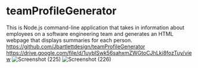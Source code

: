 # teamProfileGenerator
This is Node.js command-line application that takes in information about employees on a software engineering team and generates an HTML webpage that displays summaries for each person.
https://github.com/Jbartlettdesign/teamProfileGenerator
https://drive.google.com/file/d/1uybISwk56sahxmZWGtoCJhLki8fozTuy/view
![Screenshot (225)](https://user-images.githubusercontent.com/78454014/118349744-305a5100-b518-11eb-8666-1f7865ac9f23.png)
![Screenshot (226)](https://user-images.githubusercontent.com/78454014/118349828-bd9da580-b518-11eb-8687-408a77e05c02.png)

